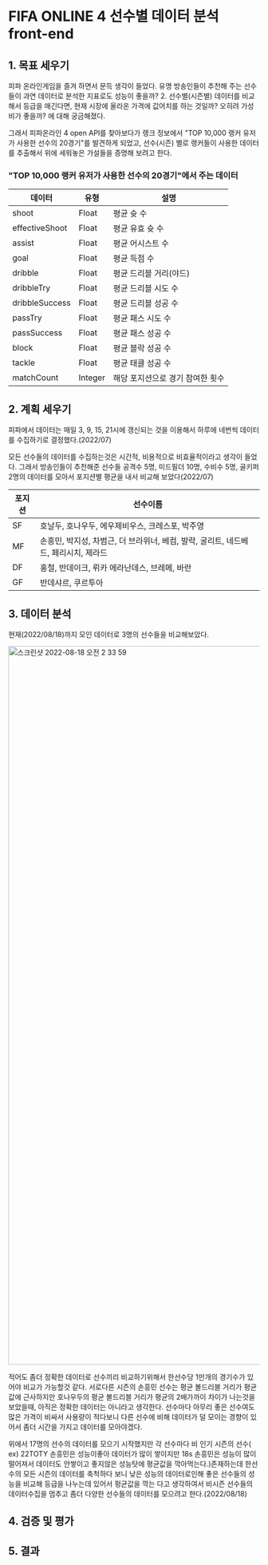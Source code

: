 # FIFA ONLINE 4 선수별 데이터 분석 front-end


## 1. 목표 세우기

피파 온라인게임을 즐겨 하면서 문득 생각이 들었다.
유명 방송인들이 추천해 주는 선수들이 과연 데이터로 분석한 지표로도 성능이 좋을까?
2. 선수별(시즌별) 데이터를 비교해서 등급을 매긴다면, 현재 시장에 올라온 가격에 값어치를 하는 것일까? 오히려 가성비가 좋을까?
에 대해 궁금해졌다.

그래서 피파온라인 4 open API를 찾아보다가 랭크 정보에서 "TOP 10,000 랭커 유저가 사용한 선수의 20경기"를 발견하게 되었고, 선수(시즌) 별로 랭커들이 사용한 데이터를 추출해서 위에 세워놓은 가설들을 증명해 보려고 한다.

### "TOP 10,000 랭커 유저가 사용한 선수의 20경기"에서 주는 데이터

|데이터|유형|설명|
|-----|---|---|
shoot|Float|평균 슛 수|
effectiveShoot|Float|평균 유효 슛 수|
assist|Float|평균 어시스트 수|
goal|Float|평균 득점 수|
dribble|Float|평균 드리블 거리(야드)|
dribbleTry|Float|평균 드리블 시도 수|
dribbleSuccess|Float|평균 드리블 성공 수|
passTry|Float|평균 패스 시도 수|
passSuccess|Float|평균 패스 성공 수|
block|Float|평균 블락 성공 수|
tackle|Float|평균 태클 성공 수|
matchCount|Integer|해당 포지션으로 경기 참여한 횟수|

## 2. 계획 세우기

피파에서 데이터는 매일 3, 9, 15, 21시에 갱신되는 것을 이용해서 하루에 네번씩 데이터를 수집하기로 결정했다.(2022/07)

모든 선수들의 데이터를 수집하는것은 시간적, 비용적으로 비효율적이라고 생각이 들었다. 그래서 방송인들이 추천해준 선수들 공격수 5명, 미드필더 10명, 수비수 5명, 골키퍼 2명의 데이터를 모아서 포지션별 평균을
내서 비교해 보았다(2022/07)

|포지션|선수이름|
|------|---|
|SF|호날두, 호나우두, 에우제비우스, 크레스포, 박주영|
|MF|손흥민, 박지성, 차범근, 더 브라위너, 베컴, 발락, 굴리트, 네드베드, 페리시치, 제라드|
|DF|홍철, 반데이크, 뤼카 에라난데스, 브레메, 바란|
|GF|반데샤르, 쿠르투아|

## 3. 데이터 분석

현재(2022/08/18)까지 모인 데이터로 3명의 선수들을 비교해보았다.

<img width="1440" alt="스크린샷 2022-08-18 오전 2 33 59" src="https://user-images.githubusercontent.com/67530239/185205358-6bb9a029-00c0-4be5-9791-52fe56ff34e0.png">

적어도 좀더 정확한 데이터로 선수끼리 비교하기위해서 한선수당 1만개의 경기수가 있어야 비교가 가능할것 같다. 서로다른 시즌의 손흥민 선수는 평균 볼드리블 거리가 평균값에 근사하지만 호나우두의 평균 볼드리블 거리가 평균의 2배가까이 차이가 나는것을 보았을때, 아직은 정확한 데이터는 아니라고 생각한다. 선수마다 아무리 좋은 선수여도 많은 가격이 비싸서 사용량이 적다보니 다른 선수에 비해 데이터가 덜 모이는 경향이 있어서 좀더 시간을 가지고 데이터를 모아야겠다.

위에서 17명의 선수의 데이터를 모으기 시작했지만 각 선수마다 비 인기 시즌의 선수( ex) 22TOTY 손흥민은 성능이좋아 데이터가 많이 쌓이지만 18s 손흥민은 성능이 많이 떨어져서 데이터도 안쌓이고 좋지않은 성능탓에 평균값을 깍아먹는다.)존재하는데 한선수의 모든 시즌의 데이터를 축척하다 보니 낮은 성능의 데이터로인해 좋은 선수들의 성능을 비교해 등급을 나누는데 있어서 펑균값을 깍는 다고 생각하여서 비시즌 선수들의 데이터수집을 멈추고 좀더 다양한 선수들의 데이터를 모으려고 한다.(2022/08/18)


## 4. 검증 및 평가

## 5. 결과 
